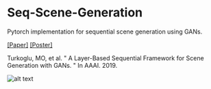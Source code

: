 # Seq-Scene-Generation

Pytorch implementation for sequential scene generation using GANs. 

[[Paper]]() [[Poster]](https://drive.google.com/open?id=1MJhVce9a5jWI6GnW45k4gNFGe-Jie0-z) 

Turkoglu, MO, et al. " A Layer-Based Sequential Framework for Scene Generation with GANs. " 
In AAAI. 2019.

![alt text](https://raw.githubusercontent.com/0zgur0/Seq_Scene_Gen/master/imgs/intro.png)
